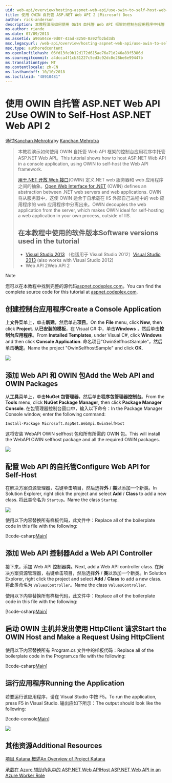 ```yaml
---
uid: web-api/overview/hosting-aspnet-web-api/use-owin-to-self-host-web-api
title: 使用 OWIN 自托管 ASP.NET Web API 2 |Microsoft Docs
author: rick-anderson
description: 本教程演示如何使用 OWIN 自托管 Web API 框架的控制台应用程序中托管 ASP.NET Web API。 打开 Web Interface for.NET (OWIN) d...
ms.author: riande
ms.date: 07/09/2013
ms.assetid: a90a04ce-9d07-43ad-8250-8a92fb2bd3d5
msc.legacyurl: /web-api/overview/hosting-aspnet-web-api/use-owin-to-self-host-web-api
msc.type: authoredcontent
ms.openlocfilehash: 06fd13fe9b12d172d615ae76a71d246a89f5386d
ms.sourcegitcommit: a4dcca4f1cb81227c5ed3c92dc0e28be6e99447b
ms.translationtype: MT
ms.contentlocale: zh-CN
ms.lasthandoff: 10/10/2018
ms.locfileid: "48910481"
---
```

<a name="use-owin-to-self-host-aspnet-web-api-2"></a><span data-ttu-id="92e37-104">使用 OWIN 自托管 ASP.NET Web API 2</span><span class="sxs-lookup"><span data-stu-id="92e37-104">Use OWIN to Self-Host ASP.NET Web API 2</span></span>
====================
<span data-ttu-id="92e37-105">通过[Kanchan Mehrotra](https://twitter.com/kanchanmeh)</span><span class="sxs-lookup"><span data-stu-id="92e37-105">by [Kanchan Mehrotra](https://twitter.com/kanchanmeh)</span></span>

> <span data-ttu-id="92e37-106">本教程演示如何使用 OWIN 自托管 Web API 框架的控制台应用程序中托管 ASP.NET Web API。</span><span class="sxs-lookup"><span data-stu-id="92e37-106">This tutorial shows how to host ASP.NET Web API in a console application, using OWIN to self-host the Web API framework.</span></span>
>
> <span data-ttu-id="92e37-107">[用于.NET 开放 Web 接口](http://owin.org)(OWIN) 定义.NET web 服务器和 web 应用程序之间的抽象。</span><span class="sxs-lookup"><span data-stu-id="92e37-107">[Open Web Interface for .NET](http://owin.org) (OWIN) defines an abstraction between .NET web servers and web applications.</span></span> <span data-ttu-id="92e37-108">OWIN 将从服务器中，这使 OWIN 适合于自承载在 IIS 外部自己进程中的 web 应用程序的 web 应用程序中分离出来。</span><span class="sxs-lookup"><span data-stu-id="92e37-108">OWIN decouples the web application from the server, which makes OWIN ideal for self-hosting a web application in your own process, outside of IIS.</span></span>
>
> ## <a name="software-versions-used-in-the-tutorial"></a><span data-ttu-id="92e37-109">在本教程中使用的软件版本</span><span class="sxs-lookup"><span data-stu-id="92e37-109">Software versions used in the tutorial</span></span>
>
>
> - <span data-ttu-id="92e37-110">[Visual Studio 2013](https://my.visualstudio.com/Downloads?q=visual%20studio%202013) （也适用于 Visual Studio 2012）</span><span class="sxs-lookup"><span data-stu-id="92e37-110">[Visual Studio 2013](https://my.visualstudio.com/Downloads?q=visual%20studio%202013) (also works with Visual Studio 2012)</span></span>
> - <span data-ttu-id="92e37-111">Web API 2</span><span class="sxs-lookup"><span data-stu-id="92e37-111">Web API 2</span></span>


> [!NOTE]
> <span data-ttu-id="92e37-112">您可以在本教程中找到完整的源代码[aspnet.codeplex.com](https://aspnet.codeplex.com/SourceControl/latest#Samples/WebApi/OwinSelfhostSample/ReadMe.txt)。</span><span class="sxs-lookup"><span data-stu-id="92e37-112">You can find the complete source code for this tutorial at [aspnet.codeplex.com](https://aspnet.codeplex.com/SourceControl/latest#Samples/WebApi/OwinSelfhostSample/ReadMe.txt).</span></span>


## <a name="create-a-console-application"></a><span data-ttu-id="92e37-113">创建控制台应用程序</span><span class="sxs-lookup"><span data-stu-id="92e37-113">Create a Console Application</span></span>

<span data-ttu-id="92e37-114">上**文件**菜单上，单击**新建**，然后单击**项目**。</span><span class="sxs-lookup"><span data-stu-id="92e37-114">On the **File** menu, click **New**, then click **Project**.</span></span> <span data-ttu-id="92e37-115">从**已安装的模板**，在 Visual C# 中，单击**Windows** ，然后单击**控制台应用程序**。</span><span class="sxs-lookup"><span data-stu-id="92e37-115">From **Installed Templates**, under Visual C#, click **Windows** and then click **Console Application**.</span></span> <span data-ttu-id="92e37-116">命名项目"OwinSelfhostSample"，然后单击**确定**。</span><span class="sxs-lookup"><span data-stu-id="92e37-116">Name the project "OwinSelfhostSample" and click **OK**.</span></span>

[![](use-owin-to-self-host-web-api/_static/image2.png)](use-owin-to-self-host-web-api/_static/image1.png)

## <a name="add-the-web-api-and-owin-packages"></a><span data-ttu-id="92e37-117">添加 Web API 和 OWIN 包</span><span class="sxs-lookup"><span data-stu-id="92e37-117">Add the Web API and OWIN Packages</span></span>

<span data-ttu-id="92e37-118">从**工具**菜单上，单击**NuGet 包管理器**，然后单击**程序包管理器控制台**。</span><span class="sxs-lookup"><span data-stu-id="92e37-118">From the **Tools** menu, click **NuGet Package Manager**, then click **Package Manager Console**.</span></span> <span data-ttu-id="92e37-119">在包管理器控制台窗口中，输入以下命令：</span><span class="sxs-lookup"><span data-stu-id="92e37-119">In the Package Manager Console window, enter the following command:</span></span>

`Install-Package Microsoft.AspNet.WebApi.OwinSelfHost`

<span data-ttu-id="92e37-120">这将安装 WebAPI OWIN selfhost 包和所有所需的 OWIN 包。</span><span class="sxs-lookup"><span data-stu-id="92e37-120">This will install the WebAPI OWIN selfhost package and all the required OWIN packages.</span></span>

[![](use-owin-to-self-host-web-api/_static/image4.png)](use-owin-to-self-host-web-api/_static/image3.png)

## <a name="configure-web-api-for-self-host"></a><span data-ttu-id="92e37-121">配置 Web API 的自托管</span><span class="sxs-lookup"><span data-stu-id="92e37-121">Configure Web API for Self-Host</span></span>

<span data-ttu-id="92e37-122">在解决方案资源管理器，右键单击项目，然后选择**外** / **类**以添加一个新类。</span><span class="sxs-lookup"><span data-stu-id="92e37-122">In Solution Explorer, right click the project and select **Add** / **Class** to add a new class.</span></span> <span data-ttu-id="92e37-123">将此类命名为 `Startup`。</span><span class="sxs-lookup"><span data-stu-id="92e37-123">Name the class `Startup`.</span></span>

![](use-owin-to-self-host-web-api/_static/image5.png)

<span data-ttu-id="92e37-124">使用以下内容替换所有样板代码，此文件中：</span><span class="sxs-lookup"><span data-stu-id="92e37-124">Replace all of the boilerplate code in this file with the following:</span></span>

[!code-csharp[Main](use-owin-to-self-host-web-api/samples/sample1.cs)]

## <a name="add-a-web-api-controller"></a><span data-ttu-id="92e37-125">添加 Web API 控制器</span><span class="sxs-lookup"><span data-stu-id="92e37-125">Add a Web API Controller</span></span>

<span data-ttu-id="92e37-126">接下来，添加 Web API 控制器类。</span><span class="sxs-lookup"><span data-stu-id="92e37-126">Next, add a Web API controller class.</span></span> <span data-ttu-id="92e37-127">在解决方案资源管理器，右键单击项目，然后选择**外** / **类**以添加一个新类。</span><span class="sxs-lookup"><span data-stu-id="92e37-127">In Solution Explorer, right click the project and select **Add** / **Class** to add a new class.</span></span> <span data-ttu-id="92e37-128">将此类命名为 `ValuesController`。</span><span class="sxs-lookup"><span data-stu-id="92e37-128">Name the class `ValuesController`.</span></span>

<span data-ttu-id="92e37-129">使用以下内容替换所有样板代码，此文件中：</span><span class="sxs-lookup"><span data-stu-id="92e37-129">Replace all of the boilerplate code in this file with the following:</span></span>

[!code-csharp[Main](use-owin-to-self-host-web-api/samples/sample2.cs)]

## <a name="start-the-owin-host-and-make-a-request-using-httpclient"></a><span data-ttu-id="92e37-130">启动 OWIN 主机并发出使用 HttpClient 请求</span><span class="sxs-lookup"><span data-stu-id="92e37-130">Start the OWIN Host and Make a Request Using HttpClient</span></span>

<span data-ttu-id="92e37-131">使用以下内容替换所有 Program.cs 文件中的样板代码：</span><span class="sxs-lookup"><span data-stu-id="92e37-131">Replace all of the boilerplate code in the Program.cs file with the following:</span></span>

[!code-csharp[Main](use-owin-to-self-host-web-api/samples/sample3.cs)]

## <a name="running-the-application"></a><span data-ttu-id="92e37-132">运行应用程序</span><span class="sxs-lookup"><span data-stu-id="92e37-132">Running the Application</span></span>

<span data-ttu-id="92e37-133">若要运行该应用程序，请在 Visual Studio 中按 F5。</span><span class="sxs-lookup"><span data-stu-id="92e37-133">To run the application, press F5 in Visual Studio.</span></span> <span data-ttu-id="92e37-134">输出应如下所示：</span><span class="sxs-lookup"><span data-stu-id="92e37-134">The output should look like the following:</span></span>

[!code-console[Main](use-owin-to-self-host-web-api/samples/sample4.cmd)]

![](use-owin-to-self-host-web-api/_static/image6.png)

## <a name="additional-resources"></a><span data-ttu-id="92e37-135">其他资源</span><span class="sxs-lookup"><span data-stu-id="92e37-135">Additional Resources</span></span>

[<span data-ttu-id="92e37-136">项目 Katana 概述</span><span class="sxs-lookup"><span data-stu-id="92e37-136">An Overview of Project Katana</span></span>](../../../aspnet/overview/owin-and-katana/an-overview-of-project-katana.md)

[<span data-ttu-id="92e37-137">承载在 Azure 辅助角色中的 ASP.NET Web API</span><span class="sxs-lookup"><span data-stu-id="92e37-137">Host ASP.NET Web API in an Azure Worker Role</span></span>](host-aspnet-web-api-in-an-azure-worker-role.md)
